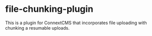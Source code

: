 # file-chunking-plugin
This is a plugin for ConnextCMS that incorporates file uploading with chunking a resumable uploads.
